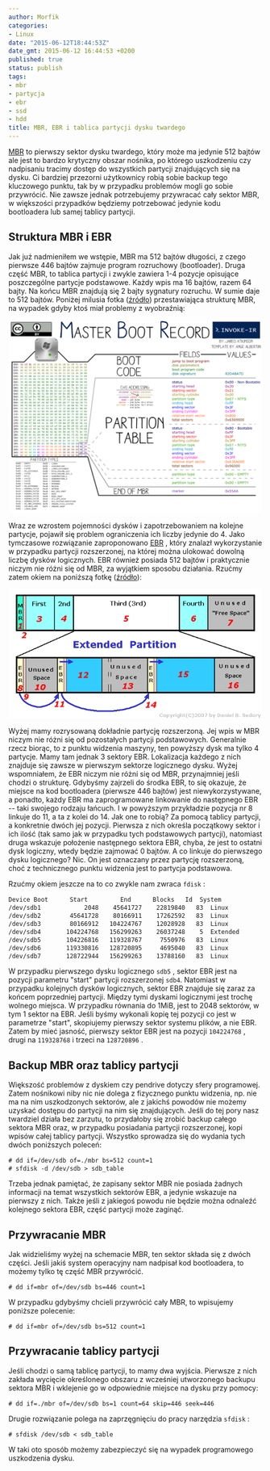 ```yaml
---
author: Morfik
categories:
- Linux
date: "2015-06-12T18:44:53Z"
date_gmt: 2015-06-12 16:44:53 +0200
published: true
status: publish
tags:
- mbr
- partycja
- ebr
- ssd
- hdd
title: MBR, EBR i tablica partycji dysku twardego
---
```


[MBR](https://en.wikipedia.org/wiki/Master_boot_record) to pierwszy sektor dysku twardego, który
może ma jedynie 512 bajtów ale jest to bardzo krytyczny obszar nośnika, po którego uszkodzeniu czy
nadpisaniu tracimy dostęp do wszystkich partycji znajdujących się na dysku. Ci bardziej przezorni
użytkownicy robią sobie backup tego kluczowego punktu, tak by w przypadku problemów mogli go sobie
przywrócić. Nie zawsze jednak potrzebujemy przywracać cały sektor MBR, w większości przypadków
będziemy potrzebować jedynie kodu bootloadera lub samej tablicy partycji.

<!--more-->
## Struktura MBR i EBR

Jak już nadmieniłem we wstępie, MBR ma 512 bajtów długości, z czego pierwsze 446 bajtów zajmuje
program rozruchowy (bootloader). Druga część MBR, to tablica partycji i zwykle zawiera 1-4 pozycje
opisujące poszczególne partycje podstawowe. Każdy wpis ma 16 bajtów, razem 64 bajty. Na końcu MBR
znajdują się 2 bajty sygnatury rozruchu. W sumie daje to 512 bajtów. Poniżej milusia fotka
([źródło](http://www.invoke-ir.com/2015/05/ontheforensictrail-part2.html)) przestawiająca
strukturę MBR, na wypadek gdyby ktoś miał problemy z wyobraźnią:

![](/img/2015/06/1.struktura-mbr.png#huge)

Wraz ze wzrostem pojemności dysków i zapotrzebowaniem na kolejne partycje, pojawił się problem
ograniczenia ich liczby jedynie do 4. Jako tymczasowe rozwiązanie zaproponowano
[EBR](https://en.wikipedia.org/wiki/Extended_boot_record) , który znalazł wykorzystanie w przypadku
partycji rozszerzonej, na której można ulokować dowolną liczbę dysków logicznych. EBR również
posiada 512 bajtów i praktycznie niczym nie różni się od MBR, za wyjątkiem sposobu działania. Rzućmy
zatem okiem na poniższą fotkę ([źródło](http://thestarman.pcministry.com/asm/mbr/PartTables2.htm)):

![](/img/2015/06/2.struktura-mbr-ebr.png#big)

Wyżej mamy rozrysowaną dokładnie partycję rozszerzoną. Jej wpis w MBR niczym nie różni się od
pozostałych partycji podstawowych. Generalnie rzecz biorąc, to z punktu widzenia maszyny, ten
powyższy dysk ma tylko 4 partycje. Mamy tam jednak 3 sektory EBR. Lokalizacja każdego z nich
znajduje się zawsze w pierwszym sektorze logicznego dysku. Wyżej wspomniałem, że EBR niczym nie
różni się od MBR, przynajmniej jeśli chodzi o strukturę. Gdybyśmy zajrzeli do środka EBR, to się
okazuje, że miejsce na kod bootloadera (pierwsze 446 bajtów) jest niewykorzystywane, a ponadto,
każdy EBR ma zaprogramowane linkowanie do następnego EBR -- taki swojego rodzaju łańcuch. I w
powyższym przykładzie pozycja nr 8 linkuje do 11, a ta z kolei do 14. Jak one to robią? Za pomocą
tablicy partycji, a konkretnie dwóch jej pozycji. Pierwsza z nich określa początkowy sektor i ich
ilość (tak samo jak w przypadku tych podstawowych partycji), natomiast druga wskazuje położenie
następnego sektora EBR, chyba, że jest to ostatni dysk logiczny, wtedy będzie zajmować 0 bajtów. A
co linkuje do pierwszego dysku logicznego? Nic. On jest oznaczany przez partycję rozszerzoną, choć z
technicznego punktu widzenia jest to partycja podstawowa.

Rzućmy okiem jeszcze na to co zwykle nam zwraca `fdisk` :

    Device Boot      Start         End      Blocks   Id  System
    /dev/sdb1            2048    45641727    22819840   83  Linux
    /dev/sdb2        45641728    80166911    17262592   83  Linux
    /dev/sdb3        80166912   104224767    12028928   83  Linux
    /dev/sdb4       104224768   156299263    26037248    5  Extended
    /dev/sdb5       104226816   119328767     7550976   83  Linux
    /dev/sdb6       119330816   128720895     4695040   83  Linux
    /dev/sdb7       128722944   156299263    13788160   83  Linux

W przypadku pierwszego dysku logicznego `sdb5` , sektor EBR jest na pozycji parametru "start"
partycji rozszerzonej `sdb4`. Natomiast w przypadku kolejnych dysków logicznych, sektor EBR znajduje
się zaraz za końcem poprzedniej partycji. Między tymi dyskami logicznymi jest trochę wolnego
miejsca. W przypadku równania do 1MiB, jest to 2048 sektorów, w tym 1 sektor na EBR. Jeśli byśmy
wykonali kopię tej pozycji co jest w parametrze "start", skopiujemy pierwszy sektor systemu plików,
a nie EBR. Zatem by mieć jasność, pierwszy sektor EBR jest na pozycji `104224768` , drugi na
`119328768` i trzeci na `128720896` .

## Backup MBR oraz tablicy partycji

Większość problemów z dyskiem czy pendrive dotyczy sfery programowej. Zatem nośnikowi niby nic nie
dolega z fizycznego punktu widzenia, np. nie ma na nim uszkodzonych sektorów, ale z jakichś powodów
nie możemy uzyskać dostępu do partycji na nim się znajdujących. Jeśli do tej pory nasz twardziel
działa bez zarzutu, to przydałoby się zrobić backup całego sektora MBR oraz, w przypadku posiadania
partycji rozszerzonej, kopi wpisów całej tablicy partycji. Wszystko sprowadza się do wydania tych
dwóch poniższych poleceń:

    # dd if=/dev/sdb of=./mbr bs=512 count=1
    # sfdisk -d /dev/sdb > sdb_table

Trzeba jednak pamiętać, że zapisany sektor MBR nie posiada żadnych informacji na temat wszystkich
sektorów EBR, a jedynie wskazuje na pierwszy z nich. Także jeśli z jakiegoś powodu nie będzie można
odnaleźć kolejnego sektora EBR, część partycji może zaginąć.

## Przywracanie MBR

Jak widzieliśmy wyżej na schemacie MBR, ten sektor składa się z dwóch części. Jeśli jakiś system
operacyjny nam nadpisał kod bootloadera, to możemy tylko tę część MBR przywrócić.

    # dd if=mbr of=/dev/sdb bs=446 count=1

W przypadku gdybyśmy chcieli przywrócić cały MBR, to wpisujemy poniższe polecenie:

    # dd if=mbr of=/dev/sdb bs=512 count=1

## Przywracanie tablicy partycji

Jeśli chodzi o samą tablicę partycji, to mamy dwa wyjścia. Pierwsze z nich zakłada wycięcie
określonego obszaru z wcześniej utworzonego backupu sektora MBR i wklejenie go w odpowiednie
miejsce na dysku przy pomocy:

    # dd if=./mbr of=/dev/sdb bs=1 count=64 skip=446 seek=446

Drugie rozwiązanie polega na zaprzęgnięciu do pracy narzędzia `sfdisk` :

    # sfdisk /dev/sdb < sdb_table

W taki oto sposób możemy zabezpieczyć się na wypadek programowego uszkodzenia dysku.
